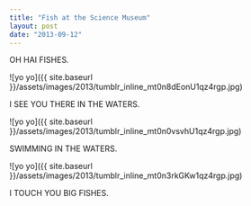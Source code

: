 ```yaml
---
title: "Fish at the Science Museum"
layout: post
date: "2013-09-12"
---
```


OH HAI FISHES.

![yo yo]({{ site.baseurl }}/assets/images/2013/tumblr_inline_mt0n8dEonU1qz4rgp.jpg)

I SEE YOU THERE IN THE WATERS.

![yo yo]({{ site.baseurl }}/assets/images/2013/tumblr_inline_mt0n0vsvhU1qz4rgp.jpg)

SWIMMING IN THE WATERS.

![yo yo]({{ site.baseurl }}/assets/images/2013/tumblr_inline_mt0n3rkGKw1qz4rgp.jpg)

I TOUCH YOU BIG FISHES.

